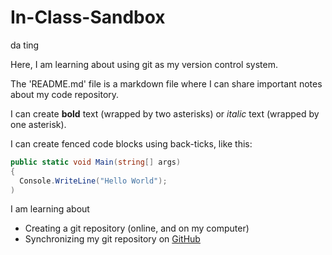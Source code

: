 # In-Class-Sandbox
da ting

Here, I am learning about using git as my version control system.

The 'README.md' file is a markdown file where I can share important notes about my code repository.

I can create **bold** text (wrapped by two asterisks) or *italic* text (wrapped by one asterisk).

I can create fenced code blocks using back-ticks, like this:

```csharp
public static void Main(string[] args)
{
  Console.WriteLine("Hello World");
)
```

I am learning about

- Creating a git repository (online, and on my computer)
- Synchronizing my git repository on [GitHub](http://github.com)
